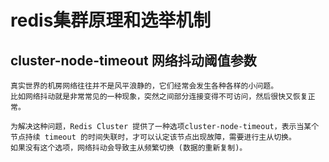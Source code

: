 # redis集群原理和选举机制

## cluster-node-timeout 网络抖动阈值参数
```
真实世界的机房网络往往并不是风平浪静的，它们经常会发生各种各样的小问题。
比如网络抖动就是非常常见的一种现象，突然之间部分连接变得不可访问，然后很快又恢复正常。

为解决这种问题，Redis Cluster 提供了一种选项cluster-node-timeout，表示当某个节点持续 timeout 的时间失联时，才可以认定该节点出现故障，需要进行主从切换。
如果没有这个选项，网络抖动会导致主从频繁切换 (数据的重新复制)。
```

## 
